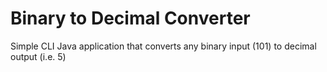 # Binary to Decimal Converter

Simple CLI Java application that converts any binary input (101) to decimal output (i.e. 5)

